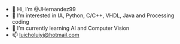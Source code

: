 - 👋 Hi, I’m @JHernandez99
- 👀 I’m interested in IA, Python, C/C++, VHDL, Java and Processing coding
- 🌱 I’m currently learning AI and Computer Vision
- 📫 luicholuiyi@hotmail.com

<!---
JHernandez99/JHernandez99 is a ✨ special ✨ repository because its `README.md` (this file) appears on your GitHub profile.
You can click the Preview link to take a look at your changes.
--->
